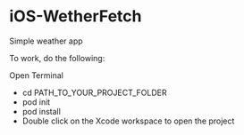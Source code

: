 # iOS-WetherFetch

Simple weather app

To work, do the following:

Open Terminal

- cd PATH_TO_YOUR_PROJECT_FOLDER
- pod init
- pod install
- Double click on the Xcode workspace to open the project
